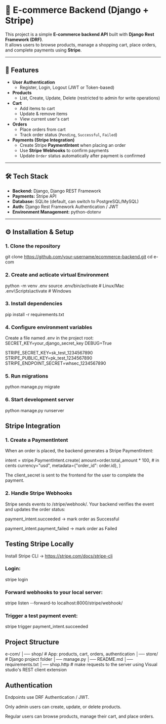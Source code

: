 # 🛒 E-commerce Backend (Django + Stripe)

This project is a simple **E-commerce backend API** built with **Django Rest Framework (DRF)**.  
It allows users to browse products, manage a shopping cart, place orders, and complete payments using **Stripe**.

---

## 📌 Features

- **User Authentication**
  - Register, Login, Logout (JWT or Token-based)
- **Products**
  - List, Create, Update, Delete (restricted to admin for write operations)
- **Cart**
  - Add items to cart
  - Update & remove items
  - View current user's cart
- **Orders**
  - Place orders from cart
  - Track order status (`Pending`, `Successful`, `Failed`)
- **Payments (Stripe Integration)**
  - Create Stripe **PaymentIntent** when placing an order
  - Use **Stripe Webhooks** to confirm payments
  - Update `Order` status automatically after payment is confirmed

---

## 🛠️ Tech Stack

- **Backend:** Django, Django REST Framework
- **Payments:** Stripe API
- **Database:** SQLite (default, can switch to PostgreSQL/MySQL)
- **Auth:** Django Rest Framework Authentication / JWT
- **Environment Management:** python-dotenv

---

## ⚙️ Installation & Setup

### 1. Clone the repository

git clone https://github.com/your-username/ecommerce-backend.git
cd e-com

### 2. Create and acticate virtual Environment
python -m venv .env
source .env/bin/activate   # Linux/Mac
.env\Scripts\activate      # Windows

### 3. Install dependencies
pip install -r requirements.txt

### 4. Configure environment variables
Create a file named .env in the project root:
SECRET_KEY=your_django_secret_key
DEBUG=True

STRIPE_SECRET_KEY=sk_test_1234567890
STRIPE_PUBLIC_KEY=pk_test_1234567890
STRIPE_ENDPOINT_SECRET=whsec_1234567890

### 5. Run migrations
python manage.py migrate

### 6. Start development server
python manage.py runserver


## Stripe Integration

### 1. Create a PaymentIntent

When an order is placed, the backend generates a Stripe PaymentIntent:

intent = stripe.PaymentIntent.create(
    amount=order.total_amount * 100,  # in cents
    currency="usd",
    metadata={"order_id": order.id},
)



The client_secret is sent to the frontend for the user to complete the payment.

### 2. Handle Stripe Webhooks

Stripe sends events to /stripe/webhook/.
Your backend verifies the event and updates the order status:

payment_intent.succeeded → mark order as Successful

payment_intent.payment_failed → mark order as Failed

## Testing Stripe Locally

Install Stripe CLI -> https://stripe.com/docs/stripe-cli

### Login:

stripe login


### Forward webhooks to your local server:

stripe listen --forward-to localhost:8000/stripe/webhook/


### Trigger a test payment event:

stripe trigger payment_intent.succeeded

## Project Structure
e-com/
│── shop/           # App: products, cart, orders, authentication
│── store/               # Django project folder 
│── manage.py
│── README.md
│── requirements.txt
│── shop.http         # make requests to the server using Visual studio's REST client extension

## Authentication

Endpoints use DRF Authentication / JWT.

Only admin users can create, update, or delete products.

Regular users can browse products, manage their cart, and place orders.

